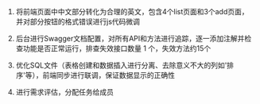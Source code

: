 1. 将前端页面中中文部分转化为合理的英文，包含4个list页面和3个add页面，并对部分按钮的格式错误进行js代码微调

2. 后台进行Swagger文档配置，对所有API和方法进行追踪，逐一添加注解并检查功能是否正常运行，排查失效接口数量 1 个，失效方法约15个
3. 优化SQL文件（表格创建和数据插入进行分离、去除意义不大的列如'排序'等），前端同步进行联调，保证数据显示的正确性
4. 进行需求评估，分配任务给成员